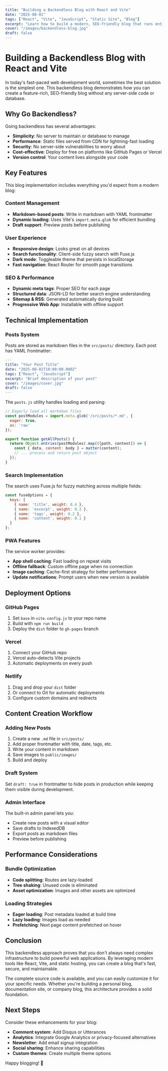 ```yaml
---
title: "Building a Backendless Blog with React and Vite"
date: "2025-08-01"
tags: ["React", "Vite", "JavaScript", "Static Site", "Blog"]
excerpt: "Learn how to build a modern, SEO-friendly blog that runs entirely in the browser using React, Vite, and markdown files. No backend required!"
cover: "/images/backendless-blog.jpg"
draft: false
---
```


# Building a Backendless Blog with React and Vite

In today's fast-paced web development world, sometimes the best solution is the simplest one. This backendless blog demonstrates how you can create a feature-rich, SEO-friendly blog without any server-side code or database.

## Why Go Backendless?

Going backendless has several advantages:

- **Simplicity**: No server to maintain or database to manage
- **Performance**: Static files served from CDN for lightning-fast loading
- **Security**: No server-side vulnerabilities to worry about
- **Cost-effective**: Deploy for free on platforms like GitHub Pages or Vercel
- **Version control**: Your content lives alongside your code

## Key Features

This blog implementation includes everything you'd expect from a modern blog:

### Content Management
- **Markdown-based posts**: Write in markdown with YAML frontmatter
- **Dynamic loading**: Uses Vite's `import.meta.glob` for efficient bundling
- **Draft support**: Preview posts before publishing

### User Experience
- **Responsive design**: Looks great on all devices
- **Search functionality**: Client-side fuzzy search with Fuse.js
- **Dark mode**: Toggleable theme that persists in localStorage
- **Fast navigation**: React Router for smooth page transitions

### SEO & Performance
- **Dynamic meta tags**: Proper SEO for each page
- **Structured data**: JSON-LD for better search engine understanding
- **Sitemap & RSS**: Generated automatically during build
- **Progressive Web App**: Installable with offline support

## Technical Implementation

### Posts System

Posts are stored as markdown files in the `src/posts/` directory. Each post has YAML frontmatter:

```yaml
---
title: "Your Post Title"
date: "2025-08-01T10:00:00.000Z"
tags: ["React", "JavaScript"]
excerpt: "Brief description of your post"
cover: "/images/cover.jpg"
draft: false
---
```

The `posts.js` utility handles loading and parsing:

```javascript
// Eagerly load all markdown files
const postModules = import.meta.glob('/src/posts/*.md', { 
  eager: true, 
  as: 'raw' 
});

export function getAllPosts() {
  return Object.entries(postModules).map(([path, content]) => {
    const { data, content: body } = matter(content);
    // ... process and return post object
  });
}
```

### Search Implementation

The search uses Fuse.js for fuzzy matching across multiple fields:

```javascript
const fuseOptions = {
  keys: [
    { name: 'title', weight: 0.4 },
    { name: 'excerpt', weight: 0.3 },
    { name: 'tags', weight: 0.2 },
    { name: 'content', weight: 0.1 }
  ]
};
```

### PWA Features

The service worker provides:
- **App shell caching**: Fast loading on repeat visits
- **Offline fallback**: Custom offline page when no connection
- **Image caching**: Cache-first strategy for better performance
- **Update notifications**: Prompt users when new version is available

## Deployment Options

### GitHub Pages
1. Set `base` in `vite.config.js` to your repo name
2. Build with `npm run build`
3. Deploy the `dist` folder to `gh-pages` branch

### Vercel
1. Connect your GitHub repo
2. Vercel auto-detects Vite projects
3. Automatic deployments on every push

### Netlify
1. Drag and drop your `dist` folder
2. Or connect to Git for automatic deployments
3. Configure custom domains and redirects

## Content Creation Workflow

### Adding New Posts
1. Create a new `.md` file in `src/posts/`
2. Add proper frontmatter with title, date, tags, etc.
3. Write your content in markdown
4. Save images to `public/images/`
5. Build and deploy

### Draft System
Set `draft: true` in frontmatter to hide posts in production while keeping them visible during development.

### Admin Interface
The built-in admin panel lets you:
- Create new posts with a visual editor
- Save drafts to IndexedDB
- Export posts as markdown files
- Preview before publishing

## Performance Considerations

### Bundle Optimization
- **Code splitting**: Routes are lazy-loaded
- **Tree shaking**: Unused code is eliminated
- **Asset optimization**: Images and other assets are optimized

### Loading Strategies
- **Eager loading**: Post metadata loaded at build time
- **Lazy loading**: Images load as needed
- **Prefetching**: Next page content prefetched on hover

## Conclusion

This backendless approach proves that you don't always need complex infrastructure to build powerful web applications. By leveraging modern tools like React, Vite, and static hosting, you can create a blog that's fast, secure, and maintainable.

The complete source code is available, and you can easily customize it for your specific needs. Whether you're building a personal blog, documentation site, or company blog, this architecture provides a solid foundation.

## Next Steps

Consider these enhancements for your blog:
- **Comment system**: Add Disqus or Utterances
- **Analytics**: Integrate Google Analytics or privacy-focused alternatives
- **Newsletter**: Add email signup integration
- **Social sharing**: Enhance sharing capabilities
- **Custom themes**: Create multiple theme options

Happy blogging! 🚀